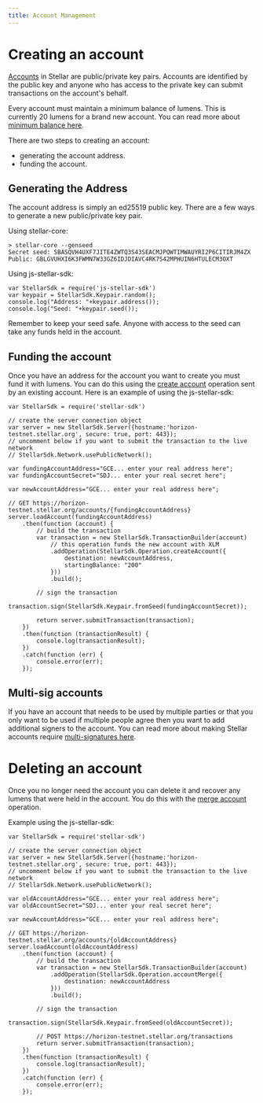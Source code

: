 ```yaml
---
title: Account Management
---
```


# Creating an account
[Accounts](../../concepts/accounts.md) in Stellar are public/private key pairs. Accounts are identified by the public key and anyone who has access to the private key can submit transactions on the account's behalf.

Every account must maintain a minimum balance of lumens. This is currently 20 lumens for a brand new account. You can read more about [minimum balance here](../../concepts/fees.md#minimum-balance).

There are two steps to creating an account:
- generating the account address.
- funding the account.

## Generating the Address
The account address is simply an ed25519 public key. There are a few ways to generate a new public/private key pair.

Using stellar-core:
```
> stellar-core --genseed
Secret seed: SBASQVH4UXF7JITE4ZWTQ3S43SEACMJPQWTIMWAUYRI2P6CITIRJM4ZX
Public: GBLGVUHXI6K3FWMN7W33GZ6IDJDIAVC4RK7S42MPHUIN6HTULECM3OXT
```

Using js-stellar-sdk:
```
var StellarSdk = require('js-stellar-sdk')
var keypair = StellarSdk.Keypair.random();
console.log("Address: "+keypair.address());
console.log("Seed: "+keypair.seed());
```

Remember to keep your seed safe. Anyone with access to the seed can take any funds held in the account.

## Funding the account
Once you have an address for the account you want to create you must fund it with lumens. You can do this using the [create account](../../concepts/list-of-operations.md#create-account) operation sent by an existing account.
Here is an example of using the js-stellar-sdk:
```
var StellarSdk = require('stellar-sdk')

// create the server connection object
var server = new StellarSdk.Server({hostname:'horizon-testnet.stellar.org', secure: true, port: 443});
// uncomment below if you want to submit the transaction to the live network
// StellarSdk.Network.usePublicNetwork();

var fundingAccountAddress="GCE... enter your real address here";
var fundingAccountSecret="SDJ... enter your real secret here";

var newAccountAddress="GCE... enter your real address here";

// GET https://horizon-testnet.stellar.org/accounts/{fundingAccountAddress}
server.loadAccount(fundingAccountAddress)
    .then(function (account) {
        // build the transaction
        var transaction = new StellarSdk.TransactionBuilder(account)
            // this operation funds the new account with XLM
            .addOperation(StellarSdk.Operation.createAccount({
                destination: newAccountAddress,
                startingBalance: "200"
            }))
            .build();
            
        // sign the transaction
        transaction.sign(StellarSdk.Keypair.fromSeed(fundingAccountSecret)); 
        
        return server.submitTransaction(transaction);
    })
    .then(function (transactionResult) {
        console.log(transactionResult);
    })
    .catch(function (err) {
        console.error(err);
    });
```


## Multi-sig accounts
If you have an account that needs to be used by multiple parties or that you only want to be used if multiple people agree then you want to add additional signers to the account. You can read more about making Stellar accounts require [multi-signatures here](../../concepts/multi-sig.md).



# Deleting an account
Once you no longer need the account you can delete it and recover any lumens that were held in the account. You do this with the [merge account](../../concepts/list-of-operations.md#account-merge) operation.

Example using the js-stellar-sdk:
```
var StellarSdk = require('stellar-sdk')

// create the server connection object
var server = new StellarSdk.Server({hostname:'horizon-testnet.stellar.org', secure: true, port: 443});
// uncomment below if you want to submit the transaction to the live network
// StellarSdk.Network.usePublicNetwork();

var oldAccountAddress="GCE... enter your real address here";
var oldAccountSecret="SDJ... enter your real secret here";

var newAccountAddress="GCE... enter your real address here";

// GET https://horizon-testnet.stellar.org/accounts/{oldAccountAddress}
server.loadAccount(oldAccountAddress)
    .then(function (account) {
        // build the transaction
        var transaction = new StellarSdk.TransactionBuilder(account)
            .addOperation(StellarSdk.Operation.accountMerge({
                destination: newAccountAddress
            }))
            .build();
            
        // sign the transaction
        transaction.sign(StellarSdk.Keypair.fromSeed(oldAccountSecret)); 
        
        // POST https://horizon-testnet.stellar.org/transactions
        return server.submitTransaction(transaction);
    })
    .then(function (transactionResult) {
        console.log(transactionResult);
    })
    .catch(function (err) {
        console.error(err);
    });
```
